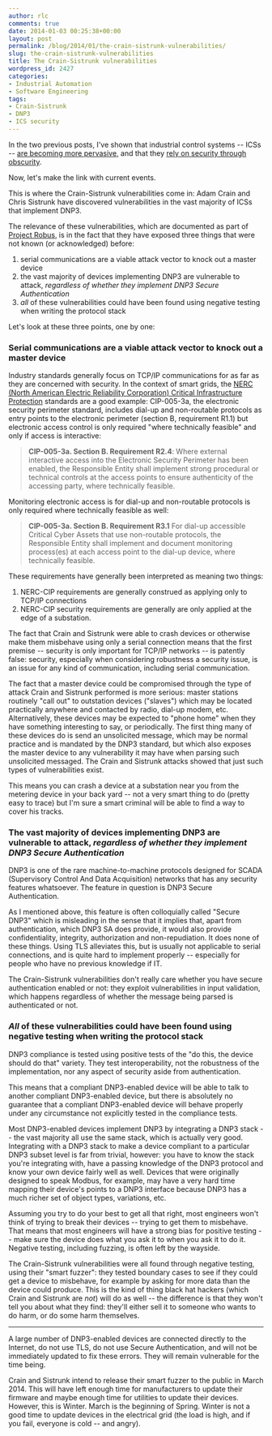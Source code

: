 ```yaml
---
author: rlc
comments: true
date: 2014-01-03 00:25:38+00:00
layout: post
permalink: /blog/2014/01/the-crain-sistrunk-vulnerabilities/
slug: the-crain-sistrunk-vulnerabilities
title: The Crain-Sistrunk vulnerabilities
wordpress_id: 2427
categories:
- Industrial Automation
- Software Engineering
tags:
- Crain-Sistrunk
- DNP3
- ICS security
---
```


In the two previous posts, I've shown that industrial control systems -- ICSs -- [are becoming more pervasive](/blog/2013/12/the-importance-of-ics-security-pervasiveness-of-icss/), and that they [rely on security through obscurity](/blog/2013/12/the-importance-of-ics-security-ics-communications/).

Now, let's make the link with current events.

<!--more-->

This is where the Crain-Sistrunk vulnerabilities come in: Adam Crain and Chris Sistrunk have discovered vulnerabilities in the vast majority of ICSs that implement DNP3.

The relevance of these vulnerabilities, which are documented as part of [Project Robus](https://web.archive.org/web/20141117212310/http://automatak.com/robus/), is in the fact that they have exposed three things that were not known (or acknowledged) before: 

  1. serial communications are a viable attack vector to knock out a master device
  2. the vast majority of devices implementing DNP3 are vulnerable to attack, _regardless of whether they implement DNP3 Secure Authentication_
  3. _all_ of these vulnerabilities could have been found using negative testing when writing the protocol stack


Let's look at these three points, one by one:


### Serial communications are a viable attack vector to knock out a master device


Industry standards generally focus on TCP/IP communications for as far as they are concerned with security. In the context of smart grids, the [NERC (North American Electric Reliability Corporation) Critical Infrastructure Protection](http://web.archive.org/web/20151019112638/http://www.nerc.com/pa/Stand/Pages/CIPStandards.aspx) standards are a good example: CIP-005-3a, the electronic security perimeter standard, includes dial-up and non-routable protocols as entry points to the electronic perimeter (section B, requirement R1.1) but electronic access control is only required "where technically feasible" and only if access is interactive: 

<blockquote><b>CIP-005-3a. Section B. Requirement R2.4</b>: Where external interactive access into the Electronic Security Perimeter has been enabled, the Responsible Entity shall implement strong procedural or technical controls at the access points to ensure authenticity of the accessing party, where technically feasible.</blockquote>



Monitoring electronic access is for dial-up and non-routable protocols is only required where technically feasible as well: 

<blockquote><b>CIP-005-3a. Section B. Requirement R3.1</b> For dial-up accessible Critical Cyber Assets that use non-routable protocols, the Responsible Entity shall implement and document monitoring process(es) at each access point to the dial-up device, where technically feasible.</blockquote>



These requirements have generally been interpreted as meaning two things: 



  1. NERC-CIP requirements are generally construed as applying only to TCP/IP connections
  2. NERC-CIP security requirements are generally are only applied at the edge of a substation.


The fact that Crain and Sistrunk were able to crash devices or otherwise make them misbehave using only a serial connection means that the first premise -- security is only important for TCP/IP networks -- is patently false: security, especially when considering robustness a security issue, is an issue for any kind of communication, including serial communication.

The fact that a master device could be compromised through the type of attack Crain and Sistrunk performed is more serious: master stations routinely "call out" to outstation devices ("slaves") which may be located practically anywhere and contacted by radio, dial-up modem, etc. Alternatively, these devices may be expected to "phone home" when they have something interesting to say, or periodically. The first thing many of these devices do is send an unsolicited message, which may be normal practice and is mandated by the DNP3 standard, but which also exposes the master device to any vulnerability it may have when parsing such unsolicited messaged. The Crain and Sistrunk attacks showed that just such types of vulnerabilities exist.

This means you can crash a device at a substation near you from the metering device in your back yard -- not a very smart thing to do (pretty easy to trace) but I'm sure a smart criminal will be able to find a way to cover his tracks.



### The vast majority of devices implementing DNP3 are vulnerable to attack, _regardless of whether they implement DNP3 Secure Authentication_


DNP3 is one of the rare machine-to-machine protocols designed for SCADA (Supervisory Control And Data Acquisition) networks that has any security features whatsoever. The feature in question is DNP3 Secure Authentication.

As I mentioned above, this feature is often colloquially called "Secure DNP3" which is misleading in the sense that it implies that, apart from authentication, which DNP3 SA does provide, it would also provide confidentiality, integrity, authorization and non-repudiation. It does none of these things. Using TLS alleviates this, but is usually not applicable to serial connections, and is quite hard to implement properly -- especially for people who have no previous knowledge if IT.

The Crain-Sistrunk vulnerabilities don't really care whether you have secure authentication enabled or not: they exploit vulnerabilities in input validation, which happens regardless of whether the message being parsed is authenticated or not.



### _All_ of these vulnerabilities could have been found using negative testing when writing the protocol stack


DNP3 compliance is tested using positive tests of the "do this, the device should do that" variety. They test interoperability, not the robustness of the implementation, nor any aspect of security aside from authentication.

This means that a compliant DNP3-enabled device will be able to talk to another compliant DNP3-enabled device, but there is absolutely no guarantee that a compliant DNP3-enabled device will behave properly under any circumstance not explicitly tested in the compliance tests.

Most DNP3-enabled devices implement DNP3 by integrating a DNP3 stack -- the vast majority all use the same stack, which is actually very good. Integrating with a DNP3 stack to make a device compliant to a particular DNP3 subset level is far from trivial, however: you have to know the stack you're integrating with, have a passing knowledge of the DNP3 protocol and know your own device fairly well as well. Devices that were originally designed to speak Modbus, for example, may have a very hard time mapping their device's points to a DNP3 interface because DNP3 has a much richer set of object types, variations, etc.

Assuming you try to do your best to get all that right, most engineers won't think of trying to break their devices -- trying to get them to misbehave. That means that most engineers will have a strong bias for positive testing -- make sure the device does what you ask it to when you ask it to do it. Negative testing, including fuzzing, is often left by the wayside.

The Crain-Sistrunk vulnerabilities were all found through negative testing, using their "smart fuzzer": they tested boundary cases to see if they could get a device to misbehave, for example by asking for more data than the device could produce. This is the kind of thing black hat hackers (which Crain and Sistrunk are _not_) will do as well -- the difference is that they won't tell you about what they find: they'll either sell it to someone who wants to do harm, or do some harm themselves.



* * *



A large number of DNP3-enabled devices are connected directly to the Internet, do not use TLS, do not use Secure Authentication, and will not be immediately updated to fix these errors. They will remain vulnerable for the time being.

Crain and Sistrunk intend to release their smart fuzzer to the public in March 2014. This will have left enough time for manufacturers to update their firmware and maybe enough time for utilities to update their devices. However, this is Winter. March is the beginning of Spring. Winter is not a good time to update devices in the electrical grid (the load is high, and if you fail, everyone is cold -- and angry).
